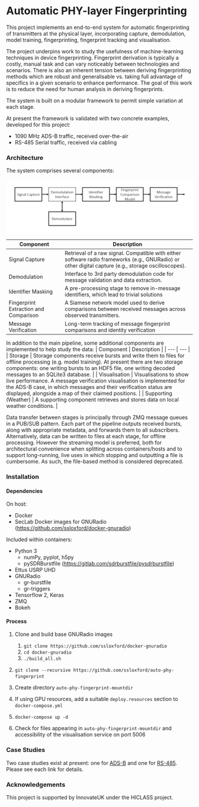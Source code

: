 # Automatic PHY-layer Fingerprinting

This project implements an end-to-end system for automatic fingerprinting of transmitters at the physical layer, incorporating capture, demodulation, model training, fingerprinting, fingerprint tracking and visualisation.

The project underpins work to study the usefulness of machine-learning techniques in device fingerprinting. Fingerprint derivation is typically a costly, manual task and can vary noticeably between technologies and scenarios. There is also an inherent tension between deriving fingerprinting methods which are robust and generalisable vs. taking full advantage of specifics in a given scenario to enhance performance. The goal of this work is to reduce the need for human analysis in deriving fingerprints. 

The system is built on a modular framework to permit simple variation at each stage. 

At present the framework is validated with two concrete examples, developed for this project:

* 1090 MHz ADS-B traffic, received over-the-air
* RS-485 Serial traffic, received via cabling

### Architecture

The system comprises several components:

![](doc/verification-diagram.png) 

| Component | Description |
| --- | --- |
| Signal Capture | Retrieval of a raw signal. Compatible with either software radio frameworks (e.g., GNURadio) or other digital capture (e.g., storage oscilloscopes). |
| Demodulation | Interface to 3rd party demodulation code for message validation and data extraction. |
| Identifier Masking | A pre-processing stage to remove in-message identifiers, which lead to trivial solutions |
| Fingerprint Extraction and Comparison | A Siamese network model used to derive comparisons between received messages across observed transmitters. |
| Message Verification | Long-term tracking of message fingerprint comparisons and identity verification |


In addition to the main pipeline, some additional components are implemented to help study the data:
| Component | Description |
| --- | --- |
| Storage | Storage components receive bursts and write them to files for offline processing (e.g. model training). At present there are two storage components: one writing bursts to an HDF5 file, one writing decoded messages to an SQLite3 database. |
| Visualisation | Visualisations to show live performance. A message verification visualisation is implemented for the ADS-B case, in which messages and their verification status are displayed, alongside a map of their claimed positions. |
| Supporting (Weather) | A supporting component retrieves and stores data on local weather conditions. |

Data transfer between stages is principally through ZMQ message queues in a PUB/SUB pattern. Each part of the pipeline outputs received bursts, along with appropriate metadata, and forwards them to all subscribers. Alternatively, data can be written to files at each stage, for offline processing. However the streaming model is preferred, both for architectural convenience when splitting across containers/hosts and to support long-running, live uses in which stopping and outputting a file is cumbersome. As such, the file-based method is considered deprecated. 


### Installation

#### Dependencies

On host:

* Docker
* SecLab Docker images for GNURadio (https://github.com/ssloxford/docker-gnuradio)

Included within containers:

* Python 3
	* numPy, pyplot, h5py
	* pySDRBurstfile (https://gitlab.com/sdrburstfile/pysdrburstfile)
* Ettus USRP UHD
* GNURadio
	* gr-burstfile
	* gr-triggers
* Tensorflow 2, Keras
* ZMQ
* Bokeh

#### Process

1. Clone and build base GNURadio images

	1. `git clone https://github.com/ssloxford/docker-gnuradio`
	1. `cd docker-gnuradio`
	1. `./build_all.sh`
1. `git clone --recursive https://github.com/ssloxford/auto-phy-fingerprint`
1. Create directory `auto-phy-fingerprint-mountdir`
1. If using GPU resources, add a suitable `deploy.resources` section to `docker-compose.yml`
1. `docker-compose up -d`
1. Check for files appearing in `auto-phy-fingerprint-mountdir` and accessibility of the visualisation service on port 5006

### Case Studies

Two case studies exist at present: one for [ADS-B](doc/case-study-adsb.md) and one for [RS-485](doc/case-study-rs485.md). Please see each link for details. 



### Acknowledgements

This project is supported by InnovateUK under the HICLASS project. 
